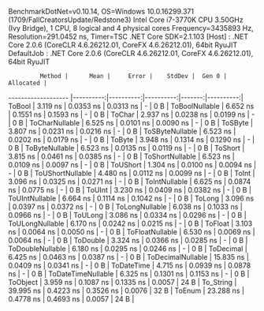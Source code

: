 
BenchmarkDotNet=v0.10.14, OS=Windows 10.0.16299.371 (1709/FallCreatorsUpdate/Redstone3)
Intel Core i7-3770K CPU 3.50GHz (Ivy Bridge), 1 CPU, 8 logical and 4 physical cores
Frequency=3435893 Hz, Resolution=291.0452 ns, Timer=TSC
.NET Core SDK=2.1.103
  [Host]     : .NET Core 2.0.6 (CoreCLR 4.6.26212.01, CoreFX 4.6.26212.01), 64bit RyuJIT
  DefaultJob : .NET Core 2.0.6 (CoreCLR 4.6.26212.01, CoreFX 4.6.26212.01), 64bit RyuJIT


             Method |      Mean |     Error |    StdDev |  Gen 0 | Allocated |
------------------- |----------:|----------:|----------:|-------:|----------:|
             ToBool |  3.119 ns | 0.0353 ns | 0.0313 ns |      - |       0 B |
     ToBoolNullable |  6.652 ns | 0.1551 ns | 0.1593 ns |      - |       0 B |
             ToChar |  2.937 ns | 0.0238 ns | 0.0199 ns |      - |       0 B |
     ToCharNullable |  6.525 ns | 0.0101 ns | 0.0090 ns |      - |       0 B |
            ToSByte |  3.807 ns | 0.0231 ns | 0.0216 ns |      - |       0 B |
    ToSByteNullable |  6.523 ns | 0.0202 ns | 0.0179 ns |      - |       0 B |
             ToByte |  3.948 ns | 0.1314 ns | 0.1290 ns |      - |       0 B |
     ToByteNullable |  6.523 ns | 0.0135 ns | 0.0119 ns |      - |       0 B |
            ToShort |  3.815 ns | 0.0461 ns | 0.0385 ns |      - |       0 B |
    ToShortNullable |  6.523 ns | 0.0109 ns | 0.0097 ns |      - |       0 B |
           ToUShort |  1.304 ns | 0.0100 ns | 0.0094 ns |      - |       0 B |
   ToUShortNullable |  4.480 ns | 0.0112 ns | 0.0099 ns |      - |       0 B |
              ToInt |  3.096 ns | 0.0325 ns | 0.0271 ns |      - |       0 B |
      ToIntNullable |  6.625 ns | 0.0874 ns | 0.0775 ns |      - |       0 B |
             ToUInt |  3.230 ns | 0.0409 ns | 0.0382 ns |      - |       0 B |
     ToUIntNullable |  6.664 ns | 0.1114 ns | 0.1042 ns |      - |       0 B |
             ToLong |  3.096 ns | 0.0397 ns | 0.0372 ns |      - |       0 B |
     ToLongNullable |  6.038 ns | 0.1033 ns | 0.0966 ns |      - |       0 B |
            ToULong |  3.086 ns | 0.0334 ns | 0.0296 ns |      - |       0 B |
    ToULongNullable |  6.170 ns | 0.0242 ns | 0.0215 ns |      - |       0 B |
            ToFloat |  3.103 ns | 0.0064 ns | 0.0050 ns |      - |       0 B |
    ToFloatNullable |  6.530 ns | 0.0069 ns | 0.0064 ns |      - |       0 B |
           ToDouble |  3.324 ns | 0.0366 ns | 0.0285 ns |      - |       0 B |
   ToDoubleNullable |  6.180 ns | 0.0295 ns | 0.0246 ns |      - |       0 B |
          ToDecimal |  6.425 ns | 0.0463 ns | 0.0387 ns |      - |       0 B |
  ToDecimalNullable | 15.835 ns | 0.0409 ns | 0.0341 ns |      - |       0 B |
         ToDateTime |  4.715 ns | 0.0939 ns | 0.0878 ns |      - |       0 B |
 ToDateTimeNullable |  6.325 ns | 0.1301 ns | 0.1153 ns |      - |       0 B |
           ToObject |  3.959 ns | 0.1087 ns | 0.1335 ns | 0.0057 |      24 B |
          To_String | 39.995 ns | 0.4223 ns | 0.3526 ns | 0.0076 |      32 B |
             ToEnum | 23.288 ns | 0.4778 ns | 0.4693 ns | 0.0057 |      24 B |

